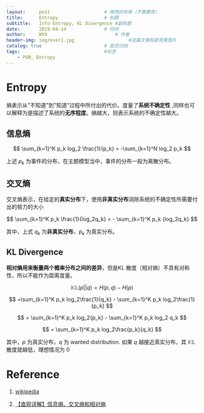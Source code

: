 ```yaml
---
layout:     post   				    # 使用的布局（不需要改）
title:      Entropy 				# 标题 
subtitle:   Info Entropy, KL Divergence #副标题
date:       2019-04-14 				# 时间
author:     WYX 						# 作者
header-img: img/ever1.jpg	                 #这篇文章标题背景图片
catalog: true 						# 是否归档
tags:								#标签
    - PGM, Entropy
---
```


# Entropy 

熵表示从"不知道"到"知道"过程中所付出的代价。度量了**系统不确定性** ,同样也可以解释为是描述了系统的**无序程度**。熵越大，则表示系统的不确定性越大。



## 信息熵


$$
\sum_{k=1}^K p_k log_2 \frac{1}{p_k} = -\sum_{k=1}^N log_2 p_k
$$



上述 $p_k$ 为事件的分布，在主题模型当中，事件的分布一般为离散分布。

## 交叉熵



交叉熵表示，在给定的**真实分布**下，使用**非真实分布**消除系统的不确定性所需要付出的努力的大小


$$
\sum_{k=1}^K p_k \frac{1}{log_2q_k} = - \sum_{k=1}^K p_k {log_2q_k}
$$


其中，上式 $q_k$ 为**非真实分布**，$p_k$ 为真实分布。

## KL Divergence



**相对熵用来衡量两个概率分布之间的差异**，但是KL 散度（相对熵）不具有对称性，所以不能作为距离度量。

$$
\mathbb{KL}(p||q) = H(p,q) - H(p)
$$

$$
=\sum_{k=1}^K p_k log_2\frac{1}{q_k} - \sum_{k=1}^K p_k log_2\frac{1}{p_k}
$$

$$
= \sum_{k=1}^K p_k log_2{p_k} - \sum_{k=1}^K p_k log_2 q_k
$$

$$
= \sum_{k=1}^K p_k log_2\frac{p_k}{q_k}
$$



其中，$p$ 为真实分布，$q$ 为 wanted distribution. 如果 $q$ 越接近真实分布，其 $\mathbb{KL}$ 散度就越低，理想情况为 0

# Reference

1. [wikipedia](<https://zh.wikipedia.org/wiki/%E7%86%B5_(%E4%BF%A1%E6%81%AF%E8%AE%BA)>)

2. [【直观详解】信息熵、交叉熵和相对熵](<https://charlesliuyx.github.io/2017/09/11/%E4%BB%80%E4%B9%88%E6%98%AF%E4%BF%A1%E6%81%AF%E7%86%B5%E3%80%81%E4%BA%A4%E5%8F%89%E7%86%B5%E5%92%8C%E7%9B%B8%E5%AF%B9%E7%86%B5/>)
